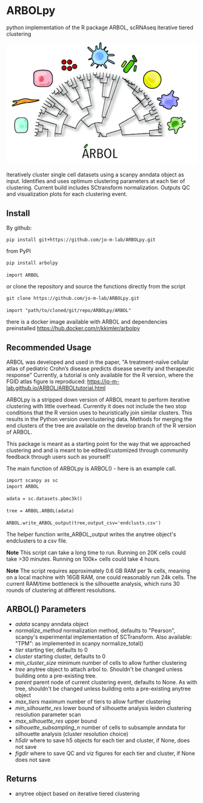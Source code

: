 # ARBOLpy
python implementation of the R package ARBOL, scRNAseq iterative tiered clustering

![](https://github.com/jo-m-lab/ARBOLpy/blob/main/docs/ARBOLsmall.jpg?raw=true)

Iteratively cluster single cell datasets using a scanpy anndata object as input. Identifies and uses optimum 
clustering parameters at each tier of clustering. Current build includes SCtransform normalization. 
Outputs QC and visualization plots for each clustering event.  

## Install

By github:
```
pip install git+https://github.com/jo-m-lab/ARBOLpy.git
```

from PyPI
```
pip install arbolpy

import ARBOL
```

or clone the repository and source the functions directly from the script
```
git clone https://github.com/jo-m-lab/ARBOLpy.git

import "path/to/cloned/git/repo/ARBOLpy/ARBOL"
```

there is a docker image available with ARBOL and dependencies preinstalled
https://hub.docker.com/r/kkimler/arbolpy

## Recommended Usage

ARBOL was developed and used in the paper, "A treatment-naïve cellular atlas of pediatric Crohn’s disease predicts disease severity and therapeutic response"
Currently, a tutorial is only available for the R version, where the FGID atlas figure is reproduced: 
https://jo-m-lab.github.io/ARBOL/ARBOLtutorial.html

ARBOLpy is a stripped down version of ARBOL meant to perform iterative clustering with little overhead. 
Currently it does not include the two stop conditions that the R version uses to heuristically join similar clusters.
This results in the Python version overclustering data. Methods for merging the end clusters of the tree are available on the develop branch of the R version of ARBOL.

This package is meant as a starting point for the way that we approached clustering and and is meant to be edited/customized through community feedback through users such as yourself!

The main function of ARBOLpy is ARBOL() - here is an example call. 

```
import scanpy as sc
import ARBOL

adata = sc.datasets.pbmc3k()

tree = ARBOL.ARBOL(adata)

ARBOL.write_ARBOL_output(tree,output_csv='endclusts.csv')
```

The helper function write_ARBOL_output writes the anytree object's endclusters to a csv file.

**Note** This script can take a long time to run. Running on 20K cells could 
take >30 minutes. Running on 100k+ cells could take 4 hours. 

**Note** The script requires approximately 0.6 GB RAM per 1k cells, meaning on a local machine with 16GB RAM, one could reasonably run 24k cells. The current RAM/time bottleneck is the silhouette analysis, which runs 30 rounds of clustering at different resolutions. 

## ARBOL() Parameters

* *adata* scanpy anndata object
* *normalize_method* normalization method, defaults to "Pearson", scanpy's experimental implementation of SCTransform. Also available: "TPM": as implemented in scanpy normalize_total()
* *tier* starting tier, defaults to 0
* *cluster* starting cluster, defaults to 0
* *min_cluster_size* minimum number of cells to allow further clustering
* *tree* anytree object to attach arbol to. Shouldn't be changed unless building onto a pre-existing tree.
* *parent* parent node of current clustering event, defaults to None. As with tree, shouldn't be changed unless building onto a pre-existing anytree object
* *max_tiers* maximum number of tiers to allow further clustering
* *min_silhouette_res* lower bound of silhouette analysis leiden clustering resolution parameter scan 
* *max_silhouette_res* upper bound
* *silhouette_subsampling_n* number of cells to subsample anndata for silhouette analysis (cluster resolution choice)
* *h5dir* where to save h5 objects for each tier and cluster, if None, does not save
* *figdir* where to save QC and viz figures for each tier and cluster, if None does not save

## Returns

* anytree object based on iterative tiered clustering
